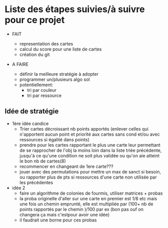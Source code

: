 # Liste des étapes suivies/à suivre pour ce projet

* FAIT
  + representation des cartes
  + calcul du score pour une liste de cartes
  + création du git
  
* A FAIRE
  + définir la meilleure stratégie à adopter
  + programmer un/plusieurs algo sol
  + potentiellement:
     + tri par couleur
     + tri par ressource


## Idée de stratégie
  * 1ère idée candice 
    + Trier cartes décroissant nb points apportés (enlever celles qui n'apportent aucun point et priorité aux cartes sans cond et/ou avec ressources si égalité dans points)
    + prendre pour les cartes rapportant le plus une carte leur permettant de se rapprocher de l'obj la moins loin dans la liste triée précédente, jusqu'à ce qu'une condition ne soit plus validée ou qu'on aie atteint le bon nb de cartes(8)
    + recommencer en changeant de 1ere carte???
    + jouer avec des permutations pour mettre un max de sanct si besoin, ou rapporter plus de pts si ressources d'une carte non utilisée par les précédentes
  * idée 2
    + faire un algorithme de colonies de fourmis, utiliser matrices + probas
    + la proba originelle d'aller sur une carte en premier est 1/8 etc mais une fois un chemin emprunté, elle est multipliée par (100+ nb de points rapportés par le chemin )/100 par ex (bon pas ouf on changera ça mais c'estpour avoir une idée)
    + il faudrait une borne pour ces probas 
